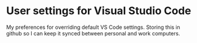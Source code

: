# User settings for Visual Studio Code

My preferences for overriding default VS Code settings. Storing this in github so I can keep it synced between personal and work computers. 
